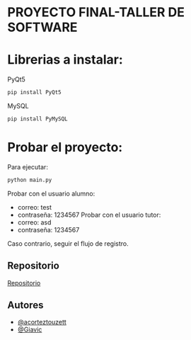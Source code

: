 
# PROYECTO FINAL-TALLER DE SOFTWARE






# Librerias a instalar:

PyQt5
```zsh
pip install PyQt5 
```

MySQL
```zsh
pip install PyMySQL

```
# Probar el proyecto:

Para ejecutar:
```zsh
python main.py
```
Probar con el usuario alumno:
- correo: test
- contraseña: 1234567
Probar con el usuario tutor:
- correo: asd
- contraseña: 1234567

Caso contrario, seguir el flujo de registro.



## Repositorio
[Repositorio](https://github.com/Giavic/Taller_de_software_TF.git)

## Autores

- [@acorteztouzett](https://github.com/acorteztouzett)
- [@Giavic](https://github.com/Giavic)

